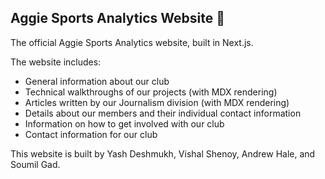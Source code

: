 ## Aggie Sports Analytics Website 🏀

The official Aggie Sports Analytics website, built in Next.js.

The website includes:

- General information about our club
- Technical walkthroughs of our projects (with MDX rendering)
- Articles written by our Journalism division (with MDX rendering)
- Details about our members and their individual contact information
- Information on how to get involved with our club
- Contact information for our club

This website is built by Yash Deshmukh, Vishal Shenoy, Andrew Hale, and Soumil Gad.
